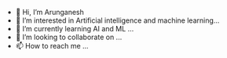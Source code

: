 - 👋 Hi, I’m Arunganesh
- 👀 I’m interested in Artificial intelligence and machine learning...
- 🌱 I’m currently learning AI and ML ...
- 💞️ I’m looking to collaborate on ...
- 📫 How to reach me ...

<!---
arung2002/arung2002 is a ✨ special ✨ repository because its `README.md` (this file) appears on your GitHub profile.
You can click the Preview link to take a look at your changes.
--->
